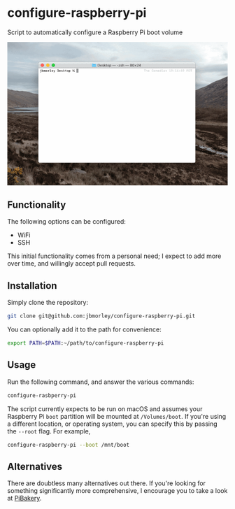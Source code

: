 # configure-raspberry-pi

Script to automatically configure a Raspberry Pi boot volume

![Screen recording of configure-raspberry-pi in action](preview.gif)

## Functionality

The following options can be configured:

- WiFi
- SSH

This initial functionality comes from a personal need; I expect to add more over time, and willingly accept pull requests.

## Installation

Simply clone the repository:

```bash
git clone git@github.com:jbmorley/configure-raspberry-pi.git
```

You can optionally add it to the path for convenience:

```bash
export PATH=$PATH:~/path/to/configure-raspberry-pi
```

## Usage

Run the following command, and answer the various commands:

```bash
configure-rasbperry-pi
```

The script currently expects to be run on macOS and assumes your Raspberry Pi `boot` partition will be mounted at `/Volumes/boot`. If you're using a different location, or operating system, you can specify this by passing the `--root` flag. For example,

```bash
configure-raspberry-pi --boot /mnt/boot
```

## Alternatives

There are doubtless many alternatives out there. If you're looking for something significantly more comprehensive, I encourage you to take a look at [PiBakery](https://www.pibakery.org/).